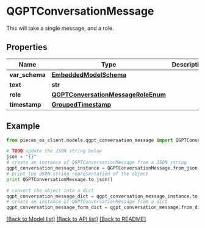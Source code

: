 # QGPTConversationMessage

This will take a single message, and a role.

## Properties
Name | Type | Description | Notes
------------ | ------------- | ------------- | -------------
**var_schema** | [**EmbeddedModelSchema**](EmbeddedModelSchema.md) |  | [optional] 
**text** | **str** |  | 
**role** | [**QGPTConversationMessageRoleEnum**](QGPTConversationMessageRoleEnum.md) |  | 
**timestamp** | [**GroupedTimestamp**](GroupedTimestamp.md) |  | 

## Example

```python
from pieces_os_client.models.qgpt_conversation_message import QGPTConversationMessage

# TODO update the JSON string below
json = "{}"
# create an instance of QGPTConversationMessage from a JSON string
qgpt_conversation_message_instance = QGPTConversationMessage.from_json(json)
# print the JSON string representation of the object
print QGPTConversationMessage.to_json()

# convert the object into a dict
qgpt_conversation_message_dict = qgpt_conversation_message_instance.to_dict()
# create an instance of QGPTConversationMessage from a dict
qgpt_conversation_message_form_dict = qgpt_conversation_message.from_dict(qgpt_conversation_message_dict)
```
[[Back to Model list]](../README.md#documentation-for-models) [[Back to API list]](../README.md#documentation-for-api-endpoints) [[Back to README]](../README.md)


